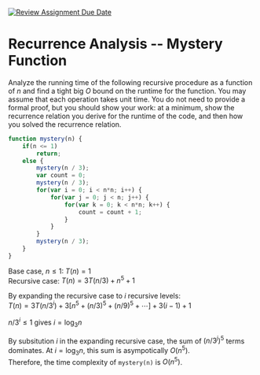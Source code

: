 [![Review Assignment Due Date](https://classroom.github.com/assets/deadline-readme-button-24ddc0f5d75046c5622901739e7c5dd533143b0c8e959d652212380cedb1ea36.svg)](https://classroom.github.com/a/OlW38W4k)
# Recurrence Analysis -- Mystery Function

Analyze the running time of the following recursive procedure as a function of
$n$ and find a tight big $O$ bound on the runtime for the function. You may
assume that each operation takes unit time. You do not need to provide a formal
proof, but you should show your work: at a minimum, show the recurrence relation
you derive for the runtime of the code, and then how you solved the recurrence
relation.

```javascript
function mystery(n) {
    if(n <= 1)
        return;
    else {
        mystery(n / 3);
        var count = 0;
        mystery(n / 3);
        for(var i = 0; i < n*n; i++) {
            for(var j = 0; j < n; j++) {
                for(var k = 0; k < n*n; k++) {
                    count = count + 1;
                }
            }
        }
        mystery(n / 3);
    }
}
```

Base case, $n \leq 1$: $T(n) = 1$  
Recursive case: $T(n) = 3T(n/3)+n^5+1$  

By expanding the recursive case to $i$ recursive levels:  
$T(n) = 3 T(n/3^i)+3\left[n^5+(n/3)^5+(n/9)^5+\cdots\right]+3(i-1)+1$

$n/3^i \leq 1$ gives $i=\log_3 n$

By subsitution $i$ in the expanding recursive case, the sum of $(n/3^j)^5$ terms dominates. At $i=\log_3 n$, this sum is asympotically $O(n^5)$.  
Therefore, the time complexity of `mystery(n)` is $O(n^5)$.
